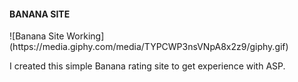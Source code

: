 ﻿<h4>BANANA SITE</h4>
![Banana Site Working](https://media.giphy.com/media/TYPCWP3nsVNpA8x2z9/giphy.gif)

<p>
I created this simple Banana rating site to get experience with ASP.
</p>